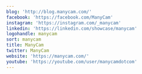 ```yaml
---
blog: 'http://blog.manycam.com/'
facebook: 'https://facebook.com/ManyCam'
instagram: 'https://instagram.com/_manycam'
linkedin: 'https://linkedin.com/showcase/manycam'
logohandle: manycam
sort: manycam
title: ManyCam
twitter: ManyCam
website: 'https://manycam.com/'
youtube: 'https://youtube.com/user/manycamdotcom'
---
```

